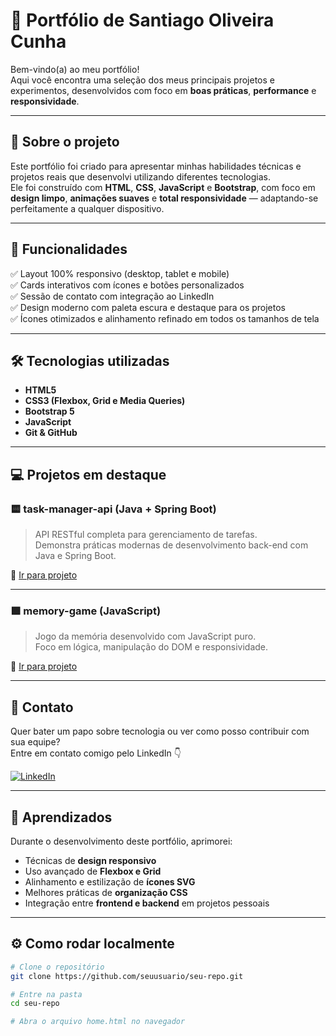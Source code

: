 # 🚀 Portfólio de Santiago Oliveira Cunha

Bem-vindo(a) ao meu portfólio!  
Aqui você encontra uma seleção dos meus principais projetos e experimentos, desenvolvidos com foco em **boas práticas**, **performance** e **responsividade**.  

---

## 💼 Sobre o projeto

Este portfólio foi criado para apresentar minhas habilidades técnicas e projetos reais que desenvolvi utilizando diferentes tecnologias.  
Ele foi construído com **HTML**, **CSS**, **JavaScript** e **Bootstrap**, com foco em **design limpo**, **animações suaves** e **total responsividade** — adaptando-se perfeitamente a qualquer dispositivo.

---

## 🧩 Funcionalidades

✅ Layout 100% responsivo (desktop, tablet e mobile)  
✅ Cards interativos com ícones e botões personalizados  
✅ Sessão de contato com integração ao LinkedIn  
✅ Design moderno com paleta escura e destaque para os projetos  
✅ Ícones otimizados e alinhamento refinado em todos os tamanhos de tela  

---

## 🛠️ Tecnologias utilizadas

- **HTML5**
- **CSS3 (Flexbox, Grid e Media Queries)**
- **Bootstrap 5**
- **JavaScript**
- **Git & GitHub**

---

## 💻 Projetos em destaque

### 🟨 **task-manager-api (Java + Spring Boot)**
> API RESTful completa para gerenciamento de tarefas.  
> Demonstra práticas modernas de desenvolvimento back-end com Java e Spring Boot.

🔗 [Ir para projeto](https://github.com/Santegas/task-manager-api)

---

### 🟩 **memory-game (JavaScript)**
> Jogo da memória desenvolvido com JavaScript puro.  
> Foco em lógica, manipulação do DOM e responsividade.

🔗 [Ir para projeto](https://github.com/Santegas/memory-game)

---

## 📱 Contato

Quer bater um papo sobre tecnologia ou ver como posso contribuir com sua equipe?  
Entre em contato comigo pelo LinkedIn 👇

[![LinkedIn](https://img.shields.io/badge/Meu%20LinkedIn-0077B5?style=for-the-badge&logo=linkedin&logoColor=white)](https://www.linkedin.com/in/santegas)

---

## 🧠 Aprendizados

Durante o desenvolvimento deste portfólio, aprimorei:
- Técnicas de **design responsivo**
- Uso avançado de **Flexbox e Grid**
- Alinhamento e estilização de **ícones SVG**
- Melhores práticas de **organização CSS**
- Integração entre **frontend e backend** em projetos pessoais

---

## ⚙️ Como rodar localmente

```bash
# Clone o repositório
git clone https://github.com/seuusuario/seu-repo.git

# Entre na pasta
cd seu-repo

# Abra o arquivo home.html no navegador
